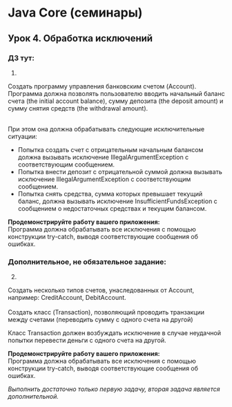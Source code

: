 # Java Core (семинары)
## Урок 4. Обработка исключений
### ДЗ тут:
1.
Создать программу управления банковским счетом (Account).<br>
Программа должна позволять пользователю вводить начальный баланс счета (the initial account balance), 
сумму депозита (the deposit amount) и сумму снятия средств (the withdrawal amount).<br><br> 

При этом она должна обрабатывать следующие исключительные ситуации:

- Попытка создать счет с отрицательным начальным балансом должна вызывать исключение IllegalArgumentException с соответствующим сообщением.<br>
- Попытка внести депозит с отрицательной суммой должна вызывать исключение IllegalArgumentException с соответствующим сообщением.<br>
- Попытка снять средства, сумма которых превышает текущий баланс, должна вызывать исключение InsufficientFundsException с сообщением о недостаточных средствах и текущим балансом.

**Продемонстрируйте работу вашего приложения:**<br>
Программа должна обрабатывать все исключения с помощью конструкции try-catch, выводя соответствующие сообщения об ошибках.

### Дополнительное, не обязательное задание:
2.
Создать несколько типов счетов, унаследованных от Account, например: CreditAccount, DebitAccount.<br><br>
Создать класс (Transaction), позволяющий проводить транзакции между счетами (переводить сумму с одного счета на другой)

Класс Transaction должен возбуждать исключение в случае неудачной попытки перевести деньги с одного счета на другой.

**Продемонстрируйте работу вашего приложения:**<br>
Программа должна обрабатывать все исключения с помощью конструкции try-catch, выводя соответствующие сообщения об ошибках.

*Выполнить достаточно только первую задачу, вторая задача является дополнительной.*